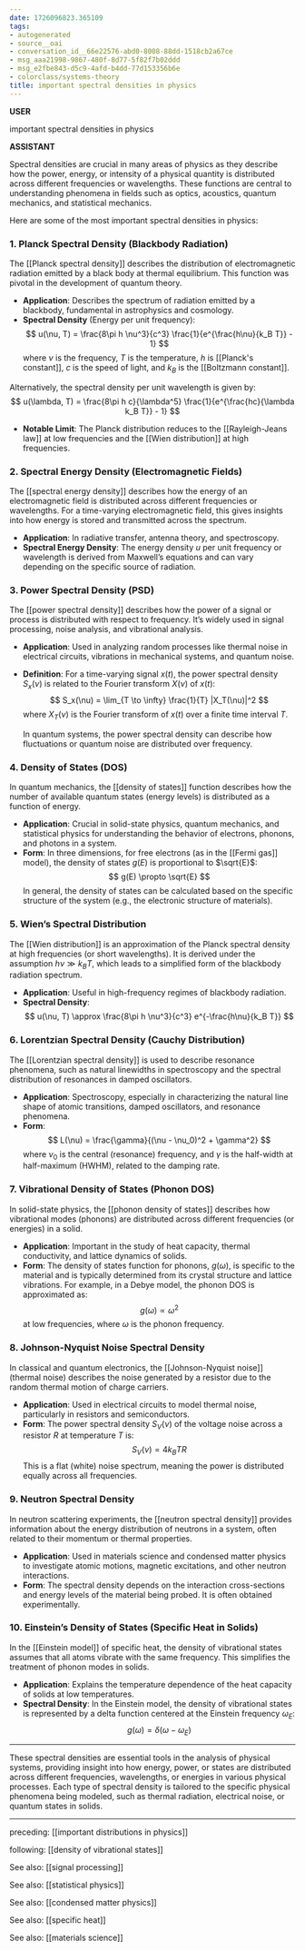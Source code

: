 ```yaml
---
date: 1726096823.365109
tags:
- autogenerated
- source__oai
- conversation_id__66e22576-abd0-8008-88dd-1518cb2a67ce
- msg_aaa21998-9867-480f-8d77-5f82f7b02ddd
- msg_e2fbe843-d5c9-4afd-b4dd-77d153356b6e
- colorclass/systems-theory
title: important spectral densities in physics
---
```


**USER**

important spectral densities in physics


**ASSISTANT**

Spectral densities are crucial in many areas of physics as they describe how the power, energy, or intensity of a physical quantity is distributed across different frequencies or wavelengths. These functions are central to understanding phenomena in fields such as optics, acoustics, quantum mechanics, and statistical mechanics.

Here are some of the most important spectral densities in physics:

### 1. **Planck Spectral Density (Blackbody Radiation)**

The [[Planck spectral density]] describes the distribution of electromagnetic radiation emitted by a black body at thermal equilibrium. This function was pivotal in the development of quantum theory.

- **Application**: Describes the spectrum of radiation emitted by a blackbody, fundamental in astrophysics and cosmology.
- **Spectral Density** (Energy per unit frequency):
  $$ u(\nu, T) = \frac{8\pi h \nu^3}{c^3} \frac{1}{e^{\frac{h\nu}{k_B T}} - 1} $$
  where $\nu$ is the frequency, $T$ is the temperature, $h$ is [[Planck's constant]], $c$ is the speed of light, and $k_B$ is the [[Boltzmann constant]].

Alternatively, the spectral density per unit wavelength is given by:
  $$ u(\lambda, T) = \frac{8\pi h c}{\lambda^5} \frac{1}{e^{\frac{hc}{\lambda k_B T}} - 1} $$

- **Notable Limit**: The Planck distribution reduces to the [[Rayleigh-Jeans law]] at low frequencies and the [[Wien distribution]] at high frequencies.

### 2. **Spectral Energy Density (Electromagnetic Fields)**

The [[spectral energy density]] describes how the energy of an electromagnetic field is distributed across different frequencies or wavelengths. For a time-varying electromagnetic field, this gives insights into how energy is stored and transmitted across the spectrum.

- **Application**: In radiative transfer, antenna theory, and spectroscopy.
- **Spectral Energy Density**: The energy density $u$ per unit frequency or wavelength is derived from Maxwell’s equations and can vary depending on the specific source of radiation.

### 3. **Power Spectral Density (PSD)**

The [[power spectral density]] describes how the power of a signal or process is distributed with respect to frequency. It’s widely used in signal processing, noise analysis, and vibrational analysis.

- **Application**: Used in analyzing random processes like thermal noise in electrical circuits, vibrations in mechanical systems, and quantum noise.
- **Definition**: For a time-varying signal $x(t)$, the power spectral density $S_x(\nu)$ is related to the Fourier transform $X(\nu)$ of $x(t)$:
  $$ S_x(\nu) = \lim_{T \to \infty} \frac{1}{T} |X_T(\nu)|^2 $$
  where $X_T(\nu)$ is the Fourier transform of $x(t)$ over a finite time interval $T$.

  In quantum systems, the power spectral density can describe how fluctuations or quantum noise are distributed over frequency.

### 4. **Density of States (DOS)**

In quantum mechanics, the [[density of states]] function describes how the number of available quantum states (energy levels) is distributed as a function of energy.

- **Application**: Crucial in solid-state physics, quantum mechanics, and statistical physics for understanding the behavior of electrons, phonons, and photons in a system.
- **Form**: In three dimensions, for free electrons (as in the [[Fermi gas]] model), the density of states $g(E)$ is proportional to $\sqrt{E}$:
  $$ g(E) \propto \sqrt{E} $$
  In general, the density of states can be calculated based on the specific structure of the system (e.g., the electronic structure of materials).

### 5. **Wien’s Spectral Distribution**

The [[Wien distribution]] is an approximation of the Planck spectral density at high frequencies (or short wavelengths). It is derived under the assumption $h\nu \gg k_B T$, which leads to a simplified form of the blackbody radiation spectrum.

- **Application**: Useful in high-frequency regimes of blackbody radiation.
- **Spectral Density**: 
  $$ u(\nu, T) \approx \frac{8\pi h \nu^3}{c^3} e^{-\frac{h\nu}{k_B T}} $$

### 6. **Lorentzian Spectral Density (Cauchy Distribution)**

The [[Lorentzian spectral density]] is used to describe resonance phenomena, such as natural linewidths in spectroscopy and the spectral distribution of resonances in damped oscillators.

- **Application**: Spectroscopy, especially in characterizing the natural line shape of atomic transitions, damped oscillators, and resonance phenomena.
- **Form**: 
  $$ L(\nu) = \frac{\gamma}{(\nu - \nu_0)^2 + \gamma^2} $$
  where $\nu_0$ is the central (resonance) frequency, and $\gamma$ is the half-width at half-maximum (HWHM), related to the damping rate.

### 7. **Vibrational Density of States (Phonon DOS)**

In solid-state physics, the [[phonon density of states]] describes how vibrational modes (phonons) are distributed across different frequencies (or energies) in a solid.

- **Application**: Important in the study of heat capacity, thermal conductivity, and lattice dynamics of solids.
- **Form**: The density of states function for phonons, $g(\omega)$, is specific to the material and is typically determined from its crystal structure and lattice vibrations. For example, in a Debye model, the phonon DOS is approximated as:
  $$ g(\omega) \propto \omega^2 $$
  at low frequencies, where $\omega$ is the phonon frequency.

### 8. **Johnson-Nyquist Noise Spectral Density**

In classical and quantum electronics, the [[Johnson-Nyquist noise]] (thermal noise) describes the noise generated by a resistor due to the random thermal motion of charge carriers.

- **Application**: Used in electrical circuits to model thermal noise, particularly in resistors and semiconductors.
- **Form**: The power spectral density $S_V(\nu)$ of the voltage noise across a resistor $R$ at temperature $T$ is:
  $$ S_V(\nu) = 4 k_B T R $$
  This is a flat (white) noise spectrum, meaning the power is distributed equally across all frequencies.

### 9. **Neutron Spectral Density**

In neutron scattering experiments, the [[neutron spectral density]] provides information about the energy distribution of neutrons in a system, often related to their momentum or thermal properties.

- **Application**: Used in materials science and condensed matter physics to investigate atomic motions, magnetic excitations, and other neutron interactions.
- **Form**: The spectral density depends on the interaction cross-sections and energy levels of the material being probed. It is often obtained experimentally.

### 10. **Einstein’s Density of States (Specific Heat in Solids)**

In the [[Einstein model]] of specific heat, the density of vibrational states assumes that all atoms vibrate with the same frequency. This simplifies the treatment of phonon modes in solids.

- **Application**: Explains the temperature dependence of the heat capacity of solids at low temperatures.
- **Spectral Density**: In the Einstein model, the density of vibrational states is represented by a delta function centered at the Einstein frequency $\omega_E$:
  $$ g(\omega) = \delta(\omega - \omega_E) $$

---

These spectral densities are essential tools in the analysis of physical systems, providing insight into how energy, power, or states are distributed across different frequencies, wavelengths, or energies in various physical processes. Each type of spectral density is tailored to the specific physical phenomena being modeled, such as thermal radiation, electrical noise, or quantum states in solids.


---

preceding: [[important distributions in physics]]  


following: [[density of vibrational states]]

See also: [[signal processing]]


See also: [[statistical physics]]


See also: [[condensed matter physics]]


See also: [[specific heat]]


See also: [[materials science]]